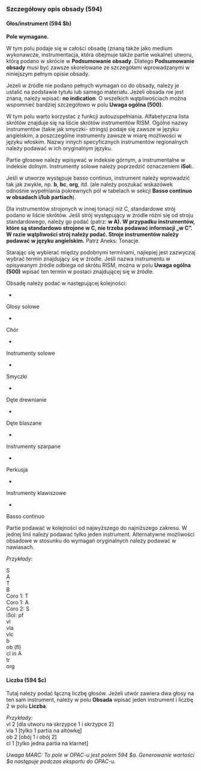 ### Szczegółowy opis obsady (594)

#### Głos/instrument (594 $b)  
**Pole wymagane.**  

W tym polu podaje się w całości obsadę (znaną także jako medium wykonawcze, instrumentacja, która obejmuje także partie wokalne) utworu, którą podano w skrócie w **Podsumowanie obsady**. Dlatego **Podsumowanie obsady** musi być zawsze skorelowane ze szczegółami wprowadzanymi w niniejszym pełnym opisie obsady.

Jeżeli w źródle nie podano pełnych wymagań co do obsady, należy je ustalić na podstawie tytułu lub samego materiału. Jeżeli obsada nie jest znana, należy wpisać:  **no indication**. O wszelkich wątpliwościach można wspomnieć bardziej szczegółowo w polu **Uwaga ogólna (500)**.      

W tym polu warto korzystać z funkcji autouzupełniania. Alfabetyczna lista skrótów znajduje się na liście skrótów instrumentów RISM. Ogólne nazwy instrumentów (takie jak smyczki- strings) podaje się zawsze w języku angielskim, a poszczególne instrumenty zawsze w miarę możliwości w języku włoskim. Nazwy innych specyficznych instrumentów regionalnych należy podawać w ich oryginalnym języku.

Partie głosowe należy wpisywać w indeksie górnym, a instrumentalne w indeksie dolnym. Instrumenty solowe należy poprzedzić oznaczeniem **iSol:**.

Jeśli w utworze występuje basso continuo, instrument należy wprowadzić tak jak zwykle, np. **b**, **bc**, **org**, itd. (ale należy poszukać wskazówek odnośnie wypełniania pokrewnych pól w tabelach w sekcji **Basso continuo w obsadach i/lub partiach**).

Dla instrumentów strojonych w innej tonacji niż C, standardowe strój podano w liście skrótów. Jeśli strój występujący w źródle różni się od stroju standardowego, należy go podać (patrz: **w A). W przypadku instrumentów, które są standardowo strojone w C, nie trzeba podawać informacji „w C”. W razie wątpliwości strój należy podać. Stroje instrumentów należy podawać w języku angielskim.** Patrz Aneks: Tonacje.

Starając się wybierać między podobnymi terminami, najlepiej jest zazwyczaj wybrać termin znajdujący się w źródle. Jeśli nazwa instrumentu w opisywanym źródle odbiega od skrótu RISM, można w polu **Uwaga ogólna (500)** wpisać ten termin w postaci znajdującej się w źródle.

Obsadę należy podać w następującej kolejności:

-

Głosy solowe

-

Chór

-

Instrumenty solowe

-

Smyczki

-

Dęte drewnianie

-

Dęte blaszane

-

Instrumenty szarpane

-

Perkusja

-

Instrumenty klawiszowe

-

Basso continuo

Partie podawać w kolejności od najwyższego do najniższego zakresu. W jednej linii należy podawać tylko jeden instrument. Alternatywne możliwości obsadowe w stosunku do wymagań oryginalnych należy podawać w nawiasach.

_Przykłady:_

S  
A  
T  
B  
Coro 1: T  
Coro 1: A  
Coro 2: S  
iSol: pf  
vl  
vla  
vlc  
b  
ob (fl)  
cl in A  
tr  
org



#### Liczba (594 $c)

Tutaj należy podać łączną liczbę głosów. Jeżeli utwór zawiera dwa głosy na ten sam instrument, należy w polu **Obsada** wpisać jeden instrument i liczbę 2 w polu **Liczba**.

 _Przykłady:_  
vl         2 [dla utworu na skrzypce 1 i skrzypce 2]  
vla        1 [tylko 1 partia na altówkę]  
ob        2 [obój 1 i obój 2]  
cl         1 [tylko jedna partia na klarnet]

_Uwaga MARC: To pole w OPAC-u jest polem_ _594 $a._ _Generowanie wartości $a następuje podczas eksportu do OPAC-u._
